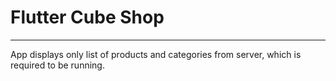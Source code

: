 # Flutter Cube Shop

---

App displays only list of products and categories from server, which is required to be running.
